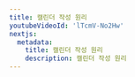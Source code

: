 ```yaml
---
title: 캘린더 작성 원리
youtubeVideoId: 'lTcmV-No2Hw'
nextjs:
  metadata:
    title: 캘린더 작성 원리
    description: 캘린더 작성 원리
---
```

